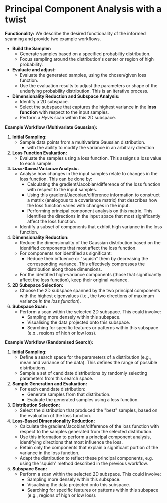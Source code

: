 # Principal Component Analysis with a twist

**Functionality:**
We describe the desired functionality of the informed scanning and provide two example workflows.
* **Build the Sampler:**
    * Generate samples based on a specified probability distribution.
    * Focus sampling around the distribution's center or region of high probability.
* **Evaluate and adjust:**
    * Evaluate the generated samples, using the chosen/given loss function.
    * Use the evaluation results to adjust the parameters or shape of the underlying probability distribution. This is an iterative process.
* **Dimensionality Reduction and Subspace Analysis:**
    * Identify a 2D subspace.
    * Select the subspace that captures the highest variance in the **loss function** with respect to the input samples.
    * Perform a *Hyvis* scan within this 2D subspace.

**Example Workflow (Multivariate Gaussian):**

1.  **Initial Sampling:**
    * Sample data points from a multivariate Gaussian distribution.
        * with the ability to modify the variance in an arbitrary direction
2.  **Loss Function Evaluation:**
    * Evaluate the samples using a loss function.  This assigns a loss value to each sample.
3.  **Loss-Based Variance Analysis:**
    * Analyse how changes in the input samples relate to changes in the loss function.  This can be done by:
        * Calculating the gradient/Jacobian/difference of the loss function with respect to the input samples.
        * Using this gradient/Jacobian/difference information to construct a matrix (analogous to a covariance matrix) that describes how the loss function varies with changes in the input.
        * Performing principal component analysis on this matrix.  This identifies the directions in the input space that most significantly affect the loss function.
    * Identify a subset of components that exhibit high variance in the loss function.
4.  **Dimensionality Reduction:**
    * Reduce the dimensionality of the Gaussian distribution based on the identified components that most affect the loss function.
    * For components *not* identified as significant:
        * Reduce their influence or "squish" them by decreasing the corresponding variance. This effectively compresses the distribution along those dimensions.
    * For the identified high-variance components (those that significantly affect the loss function), keep their original variance.
5.  **2D Subspace Selection:**
    * Choose the 2D subspace spanned by the two principal components with the highest eigenvalues (i.e., the two directions of maximum variance *in the loss function*).
6.  **Subspace Scan:**
    * Perform a scan within the selected 2D subspace. This could involve:
        * Sampling more densely within this subspace.
        * Visualising the data projected onto this subspace.
        * Searching for specific features or patterns within this subspace (e.g., regions of high or low loss).

**Example Workflow (Randomised Search):**

1.  **Initial Sampling:**
    * Define a search space for the parameters of a distribution (e.g., mean and variance of the data). This defines the range of possible distributions.
    * Sample a set of candidate distributions by randomly selecting parameters from this search space.
2.  **Sample Generation and Evaluation:**
    * For each candidate distribution:
        * Generate samples from that distribution.
        * Evaluate the generated samples using a loss function.
3.  **Distribution Selection:**
    * Select the distribution that produced the "best" samples, based on the evaluation of the loss function.
4.  **Loss-Based Dimensionality Reduction:**
    * Calculate the gradient/Jacobian/difference of the loss function with respect to the samples generated from the selected distribution.
    * Use this information to perform a principal component analysis, identifying directions that most influence the loss.
    * Retain only the components that explain a significant portion of the variance in the loss function.
    * Adapt the distribution to reflect these principal components, e.g. using the 'squish' method described in the previous workflow.
5.  **Subspace Scan:**
    * Perform a scan within the selected 2D subspace. This could involve:
        * Sampling more densely within this subspace.
        * Visualising the data projected onto this subspace.
        * Searching for specific features or patterns within this subspace (e.g., regions of high or low loss).
